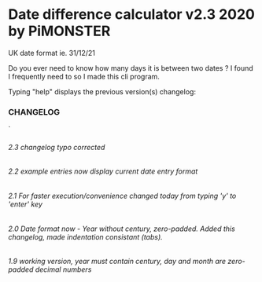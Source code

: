 # Date difference calculator v2.3 2020 by PiMONSTER

UK date format ie. 31/12/21


Do you ever need to know how many days it is between two dates ?
I found I frequently need to so I made this cli program.



Typing "help" displays the previous version(s) changelog:


### CHANGELOG
`
###### 2.3 changelog typo corrected
###### 2.2 example entries now display current date entry format
###### 2.1 For faster execution/convenience changed today from typing 'y' to 'enter' key
###### 2.0 Date format now - Year without century, zero-padded. Added this changelog, made indentation consistant (tabs).
###### 1.9 working version, year must contain century, day and month are zero-padded decimal numbers

